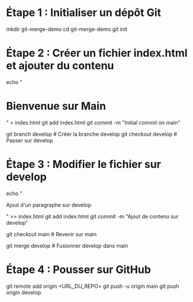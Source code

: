 # Étape 1 : Initialiser un dépôt Git
mkdir git-merge-demo
cd git-merge-demo
git init

# Étape 2 : Créer un fichier index.html et ajouter du contenu
echo "<h1>Bienvenue sur Main</h1>" > index.html
git add index.html
git commit -m "Initial commit on main"

git branch develop  # Créer la branche develop
git checkout develop  # Passer sur develop

# Étape 3 : Modifier le fichier sur develop
echo "<p>Ajout d'un paragraphe sur develop</p>" >> index.html
git add index.html
git commit -m "Ajout de contenu sur develop"

git checkout main  # Revenir sur main

git merge develop  # Fusionner develop dans main

# Étape 4 : Pousser sur GitHub
git remote add origin <URL_DU_REPO>
git push -u origin main
git push origin develop
